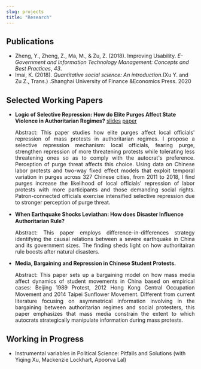 ```yaml
---
slug: projects
title: "Research"
---
```


## Publications

* Zheng, Y., Zheng, Z., Ma, M., & Zu, Z. (2018). Improving Usability. *E-Government and Information Technology Management: Concepts and Best Practices*, *43*.
* Imai, K. (2018). *Quantitative social science: An introduction*.(Xu Y. and Zu Z., Trans.) .Shanghai University of Finance &Economics Press. 2020

## Selected Working Papers

* **Logic of Selective Repression: How do Elite Purges Affect State Violence in Authoritarian Regimes?**       [slides](https://www.dropbox.com/s/xj2bpi490p0zdpz/slides.pdf?dl=0)    [paper](https://dukespace.lib.duke.edu/dspace/bitstream/handle/10161/20790/Zu_duke_0066N_15620.pdf?sequence=1)		

  <div style="text-align:justify">Abstract: This paper studies how elite purges affect local officials' repression of mass protests in authoritarian regimes. I propose a selective repression mechanism: local officials, fearing purge, strengthen repression of more threatening protests while tolerating less threatening ones so as to comply with the autocrat's preference. Perception of purge threat affects this choice. Using data on Chinese labor protests and two-way fixed effect models that exploit temporal variation in purges across 327 Chinese cities, from 2011 to 2018, I find purges increase the likelihood of local officials' repression of labor protests with more participants and those demanding social rights. Patron-connected officials exercise intensified selective repression due to stronger perception of purge threat. </div>

  

* **When Earthquake Shocks Leviathan: How does Disaster Inﬂuence Authoritarian Rule?**

  <div style="text-align:justify">Abstract: This paper employs difference-in-differences strategy identifying the causal relations between a severe earthquake in China and its government sizes. The finding sheds light on how authoritairan rule boosts after natural disasters.</div>

  

* **Media, Bargaining and Repression in Chinese Student Protests.**

  <div style="text-align:justify">Abstract: This paper sets up a bargaining model on how mass media affect dynamics of student movements in China based on empirical cases: Beijing 1989 Protest, 2012 Hong Kong Central Occupation Movement and 2014 Taipei Sunﬂower Movement. Different from current literature focusing on asymmetrical information involving in the bargaining between authoritarian regimes and social protesters, this paper emphasizes that mass media constrain the extent to which autocrats strategically manipulate information during mass protests.</div>

## Working in Progress

* Instrumental variables in Political Science: Pitfalls and Solutions (with Yiqing Xu, Mackenzie Lockhart, Apoorva Lal)



